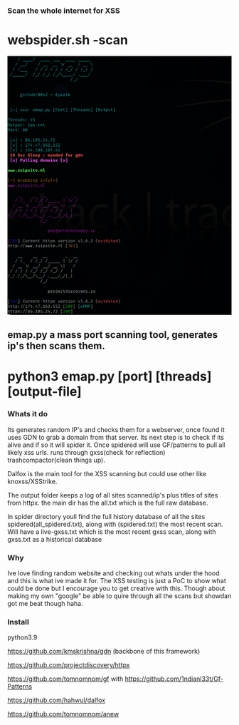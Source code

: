 ### Scan the whole internet for XSS

# webspider.sh -scan
![screenshot](https://github.com/00xZ/spiderweb/blob/main/spider/scan.png?raw=true)
## emap.py a mass port scanning tool, generates ip's then scans them.
# python3 emap.py [port] [threads] [output-file] 

### Whats it do

Its generates random IP's and checks them for a webserver, once found it uses GDN to grab a domain from that server. Its next step is to check if its alive and if so it will spider it. Once spidered will use GF/patterns to pull all likely xss urls. runs through gxss(check for reflection) trashcompactor(clean things up).

Dalfox is the main tool for the XSS scanning but could use other like knoxss/XSStrike. 

The output folder keeps a log of all sites scanned/ip's plus titles of sites from httpx. the main dir has the all.txt which is the full raw database.

In spider directory youll find the full history database of all the sites spidered(all_spidered.txt), along with (spidered.txt) the most recent scan. Will have a live-gxss.txt which is the most recent gxss scan, along with gxss.txt as a historical database

### Why

Ive love finding random website and checking out whats under the hood and this is what ive made it for. The XSS testing is just a PoC to show what could be done but I encourage you to get creative with this. Though about making my own "google" be able to quire through all the scans but showdan got me beat though haha.

### Install

python3.9

https://github.com/kmskrishna/gdn (backbone of this framework)

https://github.com/projectdiscovery/httpx

https://github.com/tomnomnom/gf with https://github.com/1ndianl33t/Gf-Patterns

https://github.com/hahwul/dalfox

https://github.com/tomnomnom/anew
